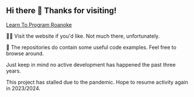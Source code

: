 ## Hi there 👋 Thanks for visiting!

[Learn To Program Roanoke](https://learntoprogramroanoke.github.io/)

🙋‍♀️ Visit the website if you'd like. Not much there, unfortunately.

🍿 The repositories do contain some useful code examples. Feel free to browse around. 

Just keep in mind no active development has happened the past three years.

This project has stalled due to the pandemic. Hope to resume activity again in 2023/2024.

<!--

**Here are some ideas to get you started:**

🙋‍♀️ A short introduction - what is your organization all about?
🌈 Contribution guidelines - how can the community get involved?
👩‍💻 Useful resources - where can the community find your docs? Is there anything else the community should know?
🍿 Fun facts - what does your team eat for breakfast?
🧙 Remember, you can do mighty things with the power of [Markdown](https://docs.github.com/github/writing-on-github/getting-started-with-writing-and-formatting-on-github/basic-writing-and-formatting-syntax)
-->
